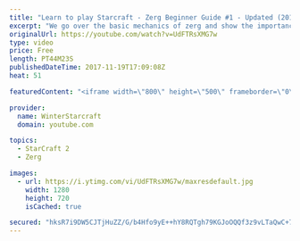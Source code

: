 ```yaml
---
title: "Learn to play Starcraft - Zerg Beginner Guide #1 - Updated (2017)"
excerpt: "We go over the basic mechanics of zerg and show the importance of understanding at least some of what your opponent is doing.  This guide is meant for players with an understanding of the objectives of starcraft but without any strong direction or gameplan, especially for each specific race! -- Watch"
originalUrl: https://youtube.com/watch?v=UdFTRsXMG7w
type: video
price: Free
length: PT44M23S
publishedDateTime: 2017-11-19T17:09:08Z
heat: 51

featuredContent: "<iframe width=\"800\" height=\"500\" frameborder=\"0\" src=\"https://www.youtube.com/embed/UdFTRsXMG7w\" allow=\"accelerometer; autoplay; encrypted-media; gyroscope; picture-in-picture\" allowfullscreen></iframe>"

provider:
  name: WinterStarcraft
  domain: youtube.com

topics:
  - StarCraft 2
  - Zerg

images:
  - url: https://i.ytimg.com/vi/UdFTRsXMG7w/maxresdefault.jpg
    width: 1280
    height: 720
    isCached: true

secured: "hksR7i9DW5CJTjHuZZ/G/b4Hfo9yE++hY8RQTgh79KGJoOQQf3z9vLTaQwC+7oQIAhrn637xe7y5U7Vl6ghtejXHyL94OX+BhnMcp4epHkw3sEtWB+LbXLYfjpUati4PI5Zx/fqf5EAo70aSknRZ549KFSqJE/B/TLVOMqw9YKWejAUgnKu6DbOI9f2pInuUSJ/F6fFrb1PUnCtDVve9nISn5gEG2vlymCuyG9G+pl6sidwEg4S2TLX+lTRWY9P6sVAGasK/RE2ludEkX+vuvl2RXv/Cu/B2gyTx/Sr1MyiS/cYMc3NnVHMlCwuzFWSZHO5D7xY2VMvoofYlty8888yEv7TXkR3Zg/koFqjOk/1p5fPUmymiq6TDsRSK2SIKgVmZT3trEpGwlbEK22MuCermWSgkzi1HQJpxdyUfj9DtG3Ie8RNECsmGg4OdxuYz;cUG3VRkl3/XC1r1k75SDhw=="
---
```


